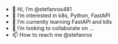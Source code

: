 - 👋 Hi, I’m @stefanros481
- 👀 I’m interested in k8s, Python, FastAPI
- 🌱 I’m currently learning FastAPI and k8s
- 💞️ I’m looking to collaborate on ...
- 📫 How to reach me @stefanros

<!---
stefanros481/stefanros481 is a ✨ special ✨ repository because its `README.md` (this file) appears on your GitHub profile.
You can click the Preview link to take a look at your changes.
--->
